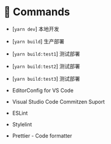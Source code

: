 # 🔨 Commands

- [`yarn dev`] 本地开发
- [`yarn build`] 生产部署
- [`yarn build:test1`] 测试部署
- [`yarn build:test2`] 测试部署
- [`yarn build:test3`] 测试部署

- EditorConfig for VS Code
- Visual Studio Code Commitzen Suport
- ESLint
- Stylelint
- Prettier - Code formatter
